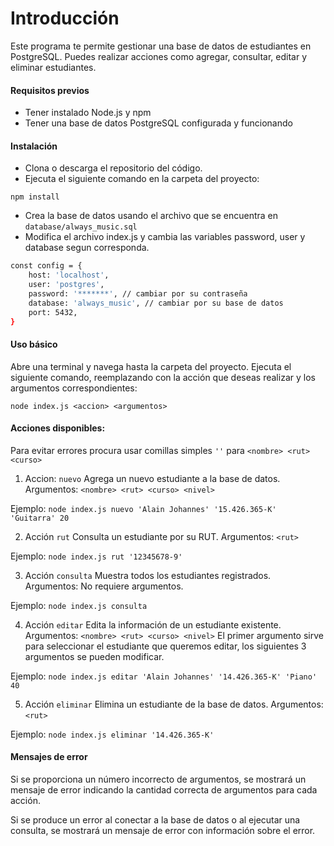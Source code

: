 # Introducción

Este programa te permite gestionar una base de datos de estudiantes en PostgreSQL. Puedes realizar acciones como agregar, consultar, editar y eliminar estudiantes.

#### Requisitos previos

- Tener instalado Node.js y npm
- Tener una base de datos PostgreSQL configurada y funcionando

#### Instalación

- Clona o descarga el repositorio del código.
- Ejecuta el siguiente comando en la carpeta del proyecto:

``npm install``

- Crea la base de datos usando el archivo que se encuentra en ``database/always_music.sql``
- Modifica el archivo index.js y cambia las variables password, user y database segun corresponda. 

````bash
const config = {
    host: 'localhost',
    user: 'postgres',
    password: '*******', // cambiar por su contraseña
    database: 'always_music', // cambiar por su base de datos
    port: 5432,
}
````

#### Uso básico

Abre una terminal y navega hasta la carpeta del proyecto.
Ejecuta el siguiente comando, reemplazando <accion> con la acción que deseas realizar y los argumentos correspondientes:

``node index.js <accion> <argumentos>``

#### Acciones disponibles:

Para evitar errores procura usar comillas simples ``''`` para ``<nombre> <rut> <curso>``

1. Accion: ``nuevo`` 
Agrega un nuevo estudiante a la base de datos.
Argumentos: ``<nombre> <rut> <curso> <nivel>``

Ejemplo: 
``node index.js nuevo 'Alain Johannes' '15.426.365-K' 'Guitarra' 20``

2. Acción ``rut`` 
Consulta un estudiante por su RUT.
Argumentos: ``<rut>``

Ejemplo: 
``node index.js rut '12345678-9'``

3. Acción ``consulta``
Muestra todos los estudiantes registrados.
Argumentos: No requiere argumentos.

Ejemplo: 
``node index.js consulta``

4. Acción ``editar``
Edita la información de un estudiante existente.
Argumentos: ``<nombre> <rut> <curso> <nivel>``
El primer argumento sirve para seleccionar el estudiante que queremos editar, los siguientes 3 argumentos se pueden modificar.

Ejemplo: 
``node index.js editar 'Alain Johannes' '14.426.365-K' 'Piano' 40``

5. Acción ``eliminar``
Elimina un estudiante de la base de datos.
Argumentos: ``<rut>``

Ejemplo: 
``node index.js eliminar '14.426.365-K'``

#### Mensajes de error

Si se proporciona un número incorrecto de argumentos, se mostrará un mensaje de error indicando la cantidad correcta de argumentos para cada acción.


Si se produce un error al conectar a la base de datos o al ejecutar una consulta, se mostrará un mensaje de error con información sobre el error.